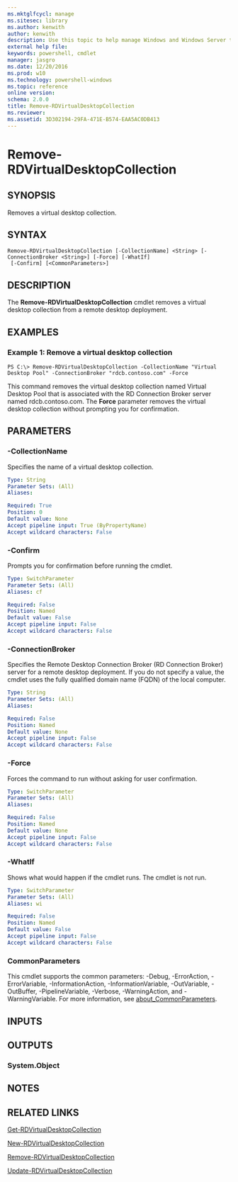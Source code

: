 ```yaml
---
ms.mktglfcycl: manage
ms.sitesec: library
ms.author: kenwith
author: kenwith
description: Use this topic to help manage Windows and Windows Server technologies with Windows PowerShell.
external help file: 
keywords: powershell, cmdlet
manager: jasgro
ms.date: 12/20/2016
ms.prod: w10
ms.technology: powershell-windows
ms.topic: reference
online version: 
schema: 2.0.0
title: Remove-RDVirtualDesktopCollection
ms.reviewer:
ms.assetid: 3D302194-29FA-471E-B574-EAA5AC0DB413
---
```


# Remove-RDVirtualDesktopCollection

## SYNOPSIS
Removes a virtual desktop collection.

## SYNTAX

```
Remove-RDVirtualDesktopCollection [-CollectionName] <String> [-ConnectionBroker <String>] [-Force] [-WhatIf]
 [-Confirm] [<CommonParameters>]
```

## DESCRIPTION
The **Remove-RDVirtualDesktopCollection** cmdlet removes a virtual desktop collection from a remote desktop deployment.

## EXAMPLES

### Example 1: Remove a virtual desktop collection
```
PS C:\> Remove-RDVirtualDesktopCollection -CollectionName "Virtual Desktop Pool" -ConnectionBroker "rdcb.contoso.com" -Force
```

This command removes the virtual desktop collection named Virtual Desktop Pool that is associated with the RD Connection Broker server named rdcb.contoso.com.
The **Force** parameter removes the virtual desktop collection without prompting you for confirmation.

## PARAMETERS

### -CollectionName
Specifies the name of a virtual desktop collection.

```yaml
Type: String
Parameter Sets: (All)
Aliases: 

Required: True
Position: 0
Default value: None
Accept pipeline input: True (ByPropertyName)
Accept wildcard characters: False
```

### -Confirm
Prompts you for confirmation before running the cmdlet.

```yaml
Type: SwitchParameter
Parameter Sets: (All)
Aliases: cf

Required: False
Position: Named
Default value: False
Accept pipeline input: False
Accept wildcard characters: False
```

### -ConnectionBroker
Specifies the Remote Desktop Connection Broker (RD Connection Broker) server for a remote desktop deployment.
If you do not specify a value, the cmdlet uses the fully qualified domain name (FQDN) of the local computer.

```yaml
Type: String
Parameter Sets: (All)
Aliases: 

Required: False
Position: Named
Default value: None
Accept pipeline input: False
Accept wildcard characters: False
```

### -Force
Forces the command to run without asking for user confirmation.

```yaml
Type: SwitchParameter
Parameter Sets: (All)
Aliases: 

Required: False
Position: Named
Default value: None
Accept pipeline input: False
Accept wildcard characters: False
```

### -WhatIf
Shows what would happen if the cmdlet runs.
The cmdlet is not run.

```yaml
Type: SwitchParameter
Parameter Sets: (All)
Aliases: wi

Required: False
Position: Named
Default value: False
Accept pipeline input: False
Accept wildcard characters: False
```

### CommonParameters
This cmdlet supports the common parameters: -Debug, -ErrorAction, -ErrorVariable, -InformationAction, -InformationVariable, -OutVariable, -OutBuffer, -PipelineVariable, -Verbose, -WarningAction, and -WarningVariable. For more information, see [about_CommonParameters](http://go.microsoft.com/fwlink/?LinkID=113216).

## INPUTS

## OUTPUTS

### System.Object

## NOTES

## RELATED LINKS

[Get-RDVirtualDesktopCollection](./Get-RDVirtualDesktopCollection.md)

[New-RDVirtualDesktopCollection](./New-RDVirtualDesktopCollection.md)

[Remove-RDVirtualDesktopCollection](./Remove-RDVirtualDesktopCollection.md)

[Update-RDVirtualDesktopCollection](./Update-RDVirtualDesktopCollection.md)

